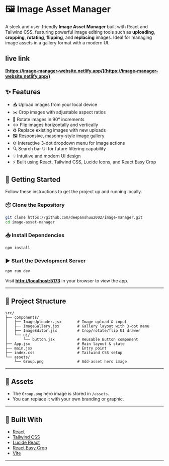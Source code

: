 
# 🖼️ Image Asset Manager

A sleek and user-friendly **Image Asset Manager** built with React and Tailwind CSS, featuring powerful image editing tools such as **uploading**, **cropping**, **rotating**, **flipping**, and **replacing** images. Ideal for managing image assets in a gallery format with a modern UI.

## live link
**[https://image-manager-website.netlify.app/](https://image-manager-website.netlify.app/)**

## ✨ Features

- 📤 Upload images from your local device
- ✂️ Crop images with adjustable aspect ratios
- 🔄 Rotate images in 90° increments
- ↔️ Flip images horizontally and vertically
- ♻️ Replace existing images with new uploads
- 🖼️ Responsive, masonry-style image gallery
- ⚙️ Interactive 3-dot dropdown menu for image actions
- 🔍 Search bar UI for future filtering capability
- 💡 Intuitive and modern UI design
- ⚡ Built using React, Tailwind CSS, Lucide Icons, and React Easy Crop


## 🚀 Getting Started

Follow these instructions to get the project up and running locally.

### 📦 Clone the Repository

```bash
git clone https://github.com/deepanshuu2002/image-manager.git
cd image-asset-manager
```

### 📥 Install Dependencies

```bash
npm install
```

### ▶️ Start the Development Server

```bash
npm run dev
```

Visit **[http://localhost:5173](http://localhost:5173)** in your browser to view the app.

---

## 🧱 Project Structure

```
src/
├── components/
│   ├── ImageUploader.jsx       # Image upload & input
│   ├── ImageGallery.jsx        # Gallery layout with 3-dot menu
│   ├── ImageEditor.jsx         # Crop/rotate/flip UI drawer
│   └── ui/
│       └── button.jsx          # Reusable Button component
├── App.jsx                     # Main layout & state
├── main.jsx                    # Entry point
├── index.css                   # Tailwind CSS setup
└── assets/
    └── Group.png               # Add-asset hero image
```

---

## 📂 Assets

- The `Group.png` hero image is stored in `/assets`.
- You can replace it with your own branding or graphic.

---

## 🧰 Built With

- [React](https://reactjs.org/)
- [Tailwind CSS](https://tailwindcss.com/)
- [Lucide React](https://lucide.dev/)
- [React Easy Crop](https://github.com/ValentinH/react-easy-crop)
- [Vite](https://vitejs.dev/)

---

